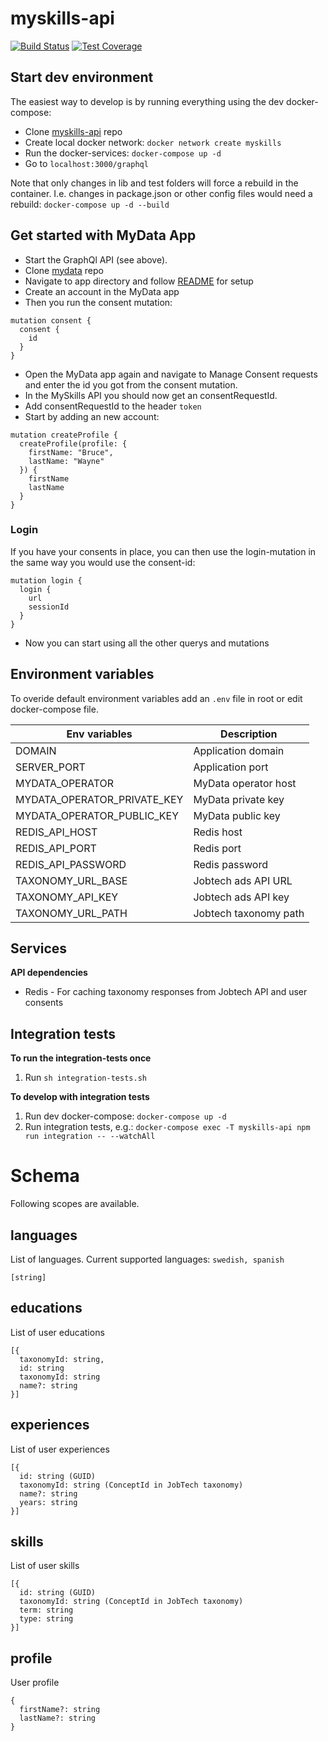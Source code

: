 # myskills-api

[![Build Status](https://travis-ci.com/JobtechSwe/myskills-api.svg?branch=master)](https://travis-ci.com/JobtechSwe/myskills-api)
[![Test Coverage](https://codeclimate.com/github/JobtechSwe/myskills-api/badges/coverage.svg)](https://codeclimate.com/github/JobtechSwe/myskills-api/coverage)

## Start dev environment

The easiest way to develop is by running everything using the dev docker-compose:

- Clone [myskills-api](https://github.com/JobtechSwe/myskills-api/) repo
- Create local docker network: `docker network create myskills`
- Run the docker-services: `docker-compose up -d`
- Go to `localhost:3000/graphql`

Note that only changes in lib and test folders will force a rebuild in the container. I.e. changes in package.json or other config files would need a rebuild: `docker-compose up -d --build`

## Get started with MyData App

- Start the GraphQl API (see above).
- Clone [mydata](https://github.com/JobtechSwe/mydata) repo
- Navigate to app directory and follow [README](https://github.com/JobtechSwe/mydata/blob/master/app/README.md) for setup
- Create an account in the MyData app
- Then you run the consent mutation:

```
mutation consent {
  consent {
    id
  }
}
```

- Open the MyData app again and navigate to Manage Consent requests and enter the id you got from the consent mutation.
- In the MySkills API you should now get an consentRequestId.
- Add consentRequestId to the header `token`
- Start by adding an new account:

```
mutation createProfile {
  createProfile(profile: {
    firstName: "Bruce",
    lastName: "Wayne"
  }) {
    firstName
    lastName
  }
}
```

### Login

If you have your consents in place, you can then use the login-mutation in the same way you would use the consent-id:

```
mutation login {
  login {
    url
    sessionId
  }
}
```

- Now you can start using all the other querys and mutations

## Environment variables

To overide default environment variables add an `.env` file in root or edit docker-compose file.

| Env variables               | Description           |
| --------------------------- | --------------------- |
| DOMAIN                      | Application domain    |
| SERVER_PORT                 | Application port      |
| MYDATA_OPERATOR             | MyData operator host  |
| MYDATA_OPERATOR_PRIVATE_KEY | MyData private key    |
| MYDATA_OPERATOR_PUBLIC_KEY  | MyData public key     |
| REDIS_API_HOST              | Redis host            |
| REDIS_API_PORT              | Redis port            |
| REDIS_API_PASSWORD          | Redis password        |
| TAXONOMY_URL_BASE           | Jobtech ads API URL   |
| TAXONOMY_API_KEY            | Jobtech ads API key   |
| TAXONOMY_URL_PATH           | Jobtech taxonomy path |

## Services

**API dependencies**

- Redis - For caching taxonomy responses from Jobtech API and user consents

## Integration tests

**To run the integration-tests once**

1. Run `sh integration-tests.sh`

**To develop with integration tests**

1. Run dev docker-compose: `docker-compose up -d`
2. Run integration tests, e.g.: `docker-compose exec -T myskills-api npm run integration -- --watchAll`

# Schema

Following scopes are available.

## languages

List of languages. Current supported languages: `swedish, spanish`

```
[string]
```

## educations

List of user educations

```
[{
  taxonomyId: string,
  id: string
  taxonomyId: string
  name?: string
}]
```

## experiences

List of user experiences

```
[{
  id: string (GUID)
  taxonomyId: string (ConceptId in JobTech taxonomy)
  name?: string
  years: string
}]
```

## skills

List of user skills

```
[{
  id: string (GUID)
  taxonomyId: string (ConceptId in JobTech taxonomy)
  term: string
  type: string
}]
```

## profile

User profile

```
{
  firstName?: string
  lastName?: string
}
```
